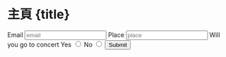 # 主頁 {title}

<form action="https://docs.google.com/forms/d/e/1FAIpQLScOUKf7ew0tDcxDNPqPY369uiWmp6SqwBwnPk8XKagDtC13fQ/formResponse" method="POST" onsubmit="event.preventDefault(); var http = new XMLHttpRequest(); http.open('POST', this.action, true); http.send(new FormData(this))">
<label for="form-email">Email</label>
<input id="form-email" name="entry.1301610195" type="email" placeholder="email" />
<label for="form-place">Place</label>
<input id="form-place" name="entry.305520294" type="text" placeholder="place" />
Will you go to concert
<label for="form-yes">Yes</label>
<input id="form-yes" name="entry.1100011496" type="radio" value="Yes" />
<label for="form-no">No</label>
<input id="form-no" name="entry.1100011496" type="radio" value="No" />
<input type="submit" />
</form>